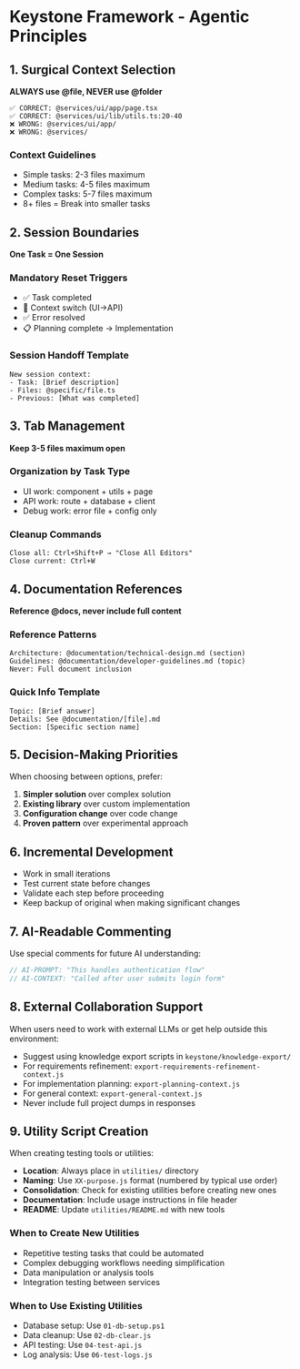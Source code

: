 # Keystone Framework - Agentic Principles

## 1. Surgical Context Selection
**ALWAYS use @file, NEVER use @folder**
```
✅ CORRECT: @services/ui/app/page.tsx
✅ CORRECT: @services/ui/lib/utils.ts:20-40
❌ WRONG: @services/ui/app/
❌ WRONG: @services/
```

### Context Guidelines
- Simple tasks: 2-3 files maximum
- Medium tasks: 4-5 files maximum
- Complex tasks: 5-7 files maximum
- 8+ files = Break into smaller tasks

## 2. Session Boundaries
**One Task = One Session**

### Mandatory Reset Triggers
- ✅ Task completed
- 🔄 Context switch (UI→API)
- ✅ Error resolved
- 📋 Planning complete → Implementation

### Session Handoff Template
```
New session context:
- Task: [Brief description]
- Files: @specific/file.ts
- Previous: [What was completed]
```

## 3. Tab Management
**Keep 3-5 files maximum open**

### Organization by Task Type
- UI work: component + utils + page
- API work: route + database + client  
- Debug work: error file + config only

### Cleanup Commands
```
Close all: Ctrl+Shift+P → "Close All Editors"
Close current: Ctrl+W
```

## 4. Documentation References
**Reference @docs, never include full content**

### Reference Patterns
```
Architecture: @documentation/technical-design.md (section)
Guidelines: @documentation/developer-guidelines.md (topic)
Never: Full document inclusion
```

### Quick Info Template
```
Topic: [Brief answer]
Details: See @documentation/[file].md
Section: [Specific section name]
```

## 5. Decision-Making Priorities
When choosing between options, prefer:
1. **Simpler solution** over complex solution
2. **Existing library** over custom implementation
3. **Configuration change** over code change
4. **Proven pattern** over experimental approach

## 6. Incremental Development
- Work in small iterations
- Test current state before changes
- Validate each step before proceeding
- Keep backup of original when making significant changes

## 7. AI-Readable Commenting
Use special comments for future AI understanding:
```typescript
// AI-PROMPT: "This handles authentication flow"
// AI-CONTEXT: "Called after user submits login form"
``` 

## 8. External Collaboration Support
When users need to work with external LLMs or get help outside this environment:
- Suggest using knowledge export scripts in `keystone/knowledge-export/`
- For requirements refinement: `export-requirements-refinement-context.js`
- For implementation planning: `export-planning-context.js`
- For general context: `export-general-context.js`
- Never include full project dumps in responses

## 9. Utility Script Creation
When creating testing tools or utilities:
- **Location**: Always place in `utilities/` directory
- **Naming**: Use `XX-purpose.js` format (numbered by typical use order)
- **Consolidation**: Check for existing utilities before creating new ones
- **Documentation**: Include usage instructions in file header
- **README**: Update `utilities/README.md` with new tools

### When to Create New Utilities
- Repetitive testing tasks that could be automated
- Complex debugging workflows needing simplification
- Data manipulation or analysis tools
- Integration testing between services

### When to Use Existing Utilities
- Database setup: Use `01-db-setup.ps1`
- Data cleanup: Use `02-db-clear.js`
- API testing: Use `04-test-api.js`
- Log analysis: Use `06-test-logs.js`